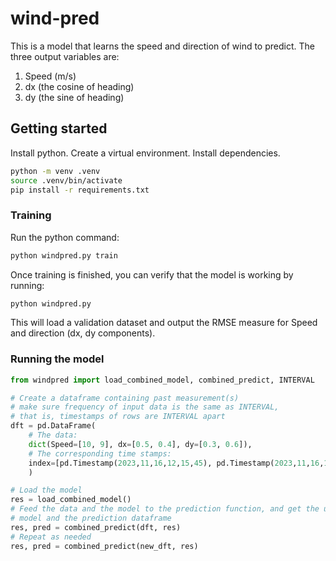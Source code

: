 # wind-pred

This is a model that learns the speed and direction of wind to predict. The three output variables are:

1. Speed (m/s)
2. dx (the cosine of heading)
3. dy (the sine of heading)

## Getting started

Install python. Create a virtual environment. Install dependencies.

```bash
python -m venv .venv
source .venv/bin/activate
pip install -r requirements.txt
```


### Training

Run the python command:

```bash
python windpred.py train
```

Once training is finished, you can verify that the model is working by running:

```bash
python windpred.py
```

This will load a validation dataset and output the RMSE measure for Speed and direction (dx, dy components).

### Running the model

```python
from windpred import load_combined_model, combined_predict, INTERVAL

# Create a dataframe containing past measurement(s)
# make sure frequency of input data is the same as INTERVAL,
# that is, timestamps of rows are INTERVAL apart
dft = pd.DataFrame(
    # The data:
    dict(Speed=[10, 9], dx=[0.5, 0.4], dy=[0.3, 0.6]),
    # The corresponding time stamps:
    index=[pd.Timestamp(2023,11,16,12,15,45), pd.Timestamp(2023,11,16,12,30,45), ..]
    )

# Load the model
res = load_combined_model()
# Feed the data and the model to the prediction function, and get the updated
# model and the prediction dataframe
res, pred = combined_predict(dft, res)
# Repeat as needed
res, pred = combined_predict(new_dft, res)
```